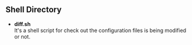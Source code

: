 ## Shell Directory

 + **diff.sh**  
 It's a shell script for check out the configuration files is being modified or not.
